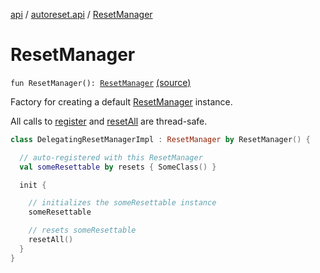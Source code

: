 [api](../index.md) / [autoreset.api](index.md) / [ResetManager](./-reset-manager.md)

# ResetManager

`fun ResetManager(): `[`ResetManager`](-reset-manager/index.md) [(source)](https://github.com/RBusarow/AutoReset/tree/master/api/src/main/kotlin/autoreset/api/ResetManager.kt#L37)

Factory for creating a default [ResetManager](-reset-manager/index.md) instance.

All calls to [register](-reset-manager/register.md) and [resetAll](-reset-manager/reset-all.md) are thread-safe.

``` kotlin
class DelegatingResetManagerImpl : ResetManager by ResetManager() {

  // auto-registered with this ResetManager
  val someResettable by resets { SomeClass() }

  init {

    // initializes the someResettable instance
    someResettable

    // resets someResettable
    resetAll()
  }
}
```

